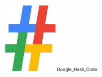 <img src="https://github.com/anuj0809/Google_Hash_Code/blob/master/icon.png" />  Google_Hash_Code





